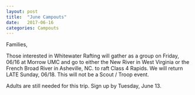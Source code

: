 ```yaml
---
layout: post
title:  "June Campouts"
date:   2017-06-16
categories: Campouts
---
```

Families,

Those interested in Whitewater Rafting will gather as a group on Friday, 06/16 at Morrow UMC and go to either the 
New River in West Virginia or the French Broad River in Asheville, NC. to raft Class 4 Rapids.  We will return LATE Sunday, 06/18. 
This will not be a Scout / Troop event.

Adults are still needed for this trip.  Sign up by Tuesday, June 13.
